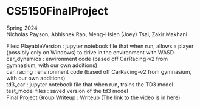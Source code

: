 # CS5150FinalProject  
Spring 2024  
Nicholas Payson, Abhishek Rao, Meng-Hsien (Joey) Tsai, Zakir Makhani  

Files:
PlayableVersion : jupyter notebook file that when run, allows a player (possibly only on Windows) to drive in the environment with WASD.  
car_dynamics : environment code (based off CarRacing-v2 from gymnasium, with our own additions)  
car_racing :  environment code (based off CarRacing-v2 from gymnasium, with our own additions)  
td3_car : jupyter notebook file that when run, trains the TD3 model  
test_model files : saved version of the td3 model  
Final Project Group Writeup : Writeup (The link to the video is in here)  
